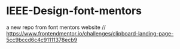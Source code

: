 # IEEE-Design-font-mentors
a new repo from font mentors website // https://www.frontendmentor.io/challenges/clipboard-landing-page-5cc9bccd6c4c91111378ecb9
